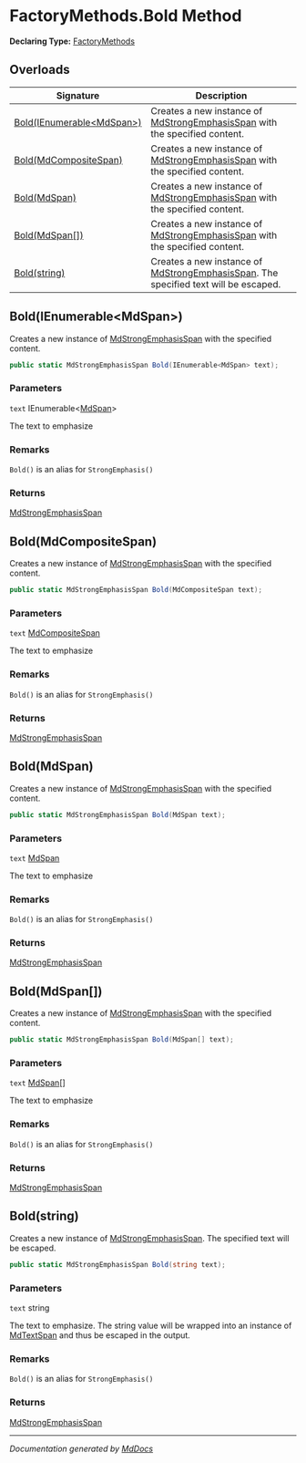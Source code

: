﻿# FactoryMethods.Bold Method

**Declaring Type:** [FactoryMethods](../index.md)

## Overloads

| Signature                                             | Description                                                                                                                |
| ----------------------------------------------------- | -------------------------------------------------------------------------------------------------------------------------- |
| [Bold(IEnumerable\<MdSpan\>)](#boldienumerablemdspan) | Creates a new instance of [MdStrongEmphasisSpan](../../MdStrongEmphasisSpan/index.md) with the specified content.          |
| [Bold(MdCompositeSpan)](#boldmdcompositespan)         | Creates a new instance of [MdStrongEmphasisSpan](../../MdStrongEmphasisSpan/index.md) with the specified content.          |
| [Bold(MdSpan)](#boldmdspan)                           | Creates a new instance of [MdStrongEmphasisSpan](../../MdStrongEmphasisSpan/index.md) with the specified content.          |
| [Bold(MdSpan\[\])](#boldmdspan)                       | Creates a new instance of [MdStrongEmphasisSpan](../../MdStrongEmphasisSpan/index.md) with the specified content.          |
| [Bold(string)](#boldstring)                           | Creates a new instance of [MdStrongEmphasisSpan](../../MdStrongEmphasisSpan/index.md). The specified text will be escaped. |

## Bold(IEnumerable\<MdSpan\>)

Creates a new instance of [MdStrongEmphasisSpan](../../MdStrongEmphasisSpan/index.md) with the specified content.

```csharp
public static MdStrongEmphasisSpan Bold(IEnumerable<MdSpan> text);
```

### Parameters

`text`  IEnumerable\<[MdSpan](../../MdSpan/index.md)\>

The text to emphasize

### Remarks

`Bold()` is an alias for `StrongEmphasis()`

### Returns

[MdStrongEmphasisSpan](../../MdStrongEmphasisSpan/index.md)

## Bold(MdCompositeSpan)

Creates a new instance of [MdStrongEmphasisSpan](../../MdStrongEmphasisSpan/index.md) with the specified content.

```csharp
public static MdStrongEmphasisSpan Bold(MdCompositeSpan text);
```

### Parameters

`text`  [MdCompositeSpan](../../MdCompositeSpan/index.md)

The text to emphasize

### Remarks

`Bold()` is an alias for `StrongEmphasis()`

### Returns

[MdStrongEmphasisSpan](../../MdStrongEmphasisSpan/index.md)

## Bold(MdSpan)

Creates a new instance of [MdStrongEmphasisSpan](../../MdStrongEmphasisSpan/index.md) with the specified content.

```csharp
public static MdStrongEmphasisSpan Bold(MdSpan text);
```

### Parameters

`text`  [MdSpan](../../MdSpan/index.md)

The text to emphasize

### Remarks

`Bold()` is an alias for `StrongEmphasis()`

### Returns

[MdStrongEmphasisSpan](../../MdStrongEmphasisSpan/index.md)

## Bold(MdSpan\[\])

Creates a new instance of [MdStrongEmphasisSpan](../../MdStrongEmphasisSpan/index.md) with the specified content.

```csharp
public static MdStrongEmphasisSpan Bold(MdSpan[] text);
```

### Parameters

`text`  [MdSpan](../../MdSpan/index.md)\[\]

The text to emphasize

### Remarks

`Bold()` is an alias for `StrongEmphasis()`

### Returns

[MdStrongEmphasisSpan](../../MdStrongEmphasisSpan/index.md)

## Bold(string)

Creates a new instance of [MdStrongEmphasisSpan](../../MdStrongEmphasisSpan/index.md). The specified text will be escaped.

```csharp
public static MdStrongEmphasisSpan Bold(string text);
```

### Parameters

`text`  string

The text to emphasize.  The string value will be wrapped into an instance of [MdTextSpan](../../MdTextSpan/index.md) and thus be escaped in the output.

### Remarks

`Bold()` is an alias for `StrongEmphasis()`

### Returns

[MdStrongEmphasisSpan](../../MdStrongEmphasisSpan/index.md)

___

*Documentation generated by [MdDocs](https://github.com/ap0llo/mddocs)*
